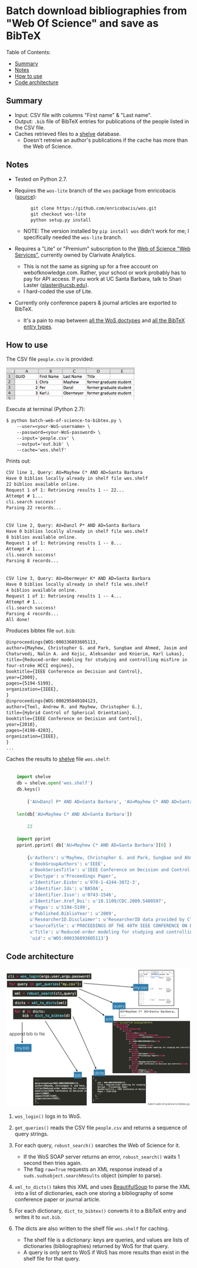 # Batch download bibliographies from "Web Of Science" and save as BibTeX

Table of Contents:

- [Summary](#summary)
- [Notes](#notes)
- [How to use](#how-to-use)
- [Code architecture](#code-architecture)


## Summary

- Input: CSV file with columns "First name" & "Last name".
- Output: `.bib` file of BibTeX entries for publications of the people listed in the CSV file.
- Caches retrieved files to a [shelve](https://docs.python.org/2/library/shelve.html) database.
    - Doesn't retreive an author's publications if the cache has more than the Web of Science.

## Notes

- Tested on Python 2.7.
- Requires the `wos-lite` branch of the `wos` package from enricobacis ([source](https://github.com/enricobacis/wos)):

            git clone https://github.com/enricobacis/wos.git
            git checkout wos-lite
            python setup.py install

    - NOTE: The version installed by `pip install wos` didn't work for me; I specifically needed the `wos-lite` branch.

- Requires a "Lite" or "Premium" subscription to the [Web of Science "Web Services"](http://ipscience-help.thomsonreuters.com/wosWebServicesLite/WebServicesLiteOverviewGroup/Introduction.html), currently owned by Clarivate Analytics.
    - This is not the same as signing up for a free account on webofknowledge.com. Rather, your school or work probably has to pay for API access. If you work at UC Santa Barbara, talk to Shari Laster (slaster@ucsb.edu).
    - I hard-coded the use of Lite.
- Currently only conference papers & journal articles are exported to BibTeX. 
    - It's a pain to map between [all the WoS doctypes](http://ipscience-help.thomsonreuters.com/inCites2Live/indicatorsGroup/aboutHandbook/appendix/documentTypes.html) and [all the BibTeX entry types](http://bib-it.sourceforge.net/help/fieldsAndEntryTypes.php).

## How to use

The CSV file `people.csv` is provided:

![](Images/people.png)

Execute at terminal (Python 2.7):

    $ python batch-web-of-science-to-bibtex.py \
        --user=<your-WoS-username> \
        --password=<your-WoS-password> \
        --input='people.csv' \
        --output='out.bib' \
        --cache='wos.shelf'


Prints out:


    CSV line 1, Query: AU=Mayhew C* AND AD=Santa Barbara
    Have 0 biblios locally already in shelf file wos.shelf
    22 biblios available online.
    Request 1 of 1: Retrieving results 1 -- 22...
    Attempt # 1...
    cli.search success!
    Parsing 22 records...


    CSV line 2, Query: AU=Danzl P* AND AD=Santa Barbara
    Have 0 biblios locally already in shelf file wos.shelf
    8 biblios available online.
    Request 1 of 1: Retrieving results 1 -- 8...
    Attempt # 1...
    cli.search success!
    Parsing 8 records...


    CSV line 3, Query: AU=Obermeyer K* AND AD=Santa Barbara
    Have 0 biblios locally already in shelf file wos.shelf
    4 biblios available online.
    Request 1 of 1: Retrieving results 1 -- 4...
    Attempt # 1...
    cli.search success!
    Parsing 4 records...
    All done!


Produces bibtex file `out.bib`:

    @inproceedings{WOS:000336893605113,
    author={Mayhew, Christopher G. and Park, Sungbae and Ahmed, Jasim and Chaturvedi, Nalin A. and Kojic, Aleksandar and Knierim, Karl Lukas},
    title={Reduced-order modeling for studying and controlling misfire in four-stroke HCCI engines},
    booktitle={IEEE Conference on Decision and Control},
    year={2009},
    pages={5194-5199},
    organization={IEEE},
    }
    @inproceedings{WOS:000295049104123,
    author={Teel, Andrew R. and Mayhew, Christopher G.},
    title={Hybrid Control of Spherical Orientation},
    booktitle={IEEE Conference on Decision and Control},
    year={2010},
    pages={4198-4203},
    organization={IEEE},
    }
    ...



Caches the results to [shelve](https://docs.python.org/2/library/shelve.html) file `wos.shelf`:

```python

    import shelve
    db = shelve.open('wos.shelf')
    db.keys()

        ['AU=Danzl P* AND AD=Santa Barbara', 'AU=Mayhew C* AND AD=Santa Barbara', 'AU=Obermeyer K* AND AD=Santa Barbara']

    len(db['AU=Mayhew C* AND AD=Santa Barbara'])
        
        22

    import pprint
    pprint.pprint( db['AU=Mayhew C* AND AD=Santa Barbara'][0] )

        {u'Authors': u'Mayhew, Christopher G. and Park, Sungbae and Ahmed, Jasim and Chaturvedi, Nalin A. and Kojic, Aleksandar and Knierim, Karl Lukas',
         u'BookGroupAuthors': u'IEEE',
         u'BookSeriesTitle': u'IEEE Conference on Decision and Control',
         u'Doctype': u'Proceedings Paper',
         u'Identifier.Eisbn': u'978-1-4244-3872-3',
         u'Identifier.Ids': u'BA5OA',
         u'Identifier.Issn': u'0743-1546',
         u'Identifier.Xref_Doi': u'10.1109/CDC.2009.5400597',
         u'Pages': u'5194-5199',
         u'Published.BiblioYear': u'2009',
         u'ResearcherID.Disclaimer': u'ResearcherID data provided by Clarivate Analytics',
         u'SourceTitle': u'PROCEEDINGS OF THE 48TH IEEE CONFERENCE ON DECISION AND CONTROL, 2009 HELD JOINTLY WITH THE 2009 28TH CHINESE CONTROL CONFERENCE (CDC/CCC 2009)',
         u'Title': u'Reduced-order modeling for studying and controlling misfire in four-stroke HCCI engines',
         'uid': u'WOS:000336893605113'}
```

## Code architecture

![](Images/code-architecture.jpg)

1. `wos_login()` logs in to WoS. 

2. `get_queries()` reads the CSV file `people.csv` and returns a sequence of query strings. 

3. For each query, `robust_search()` searches the Web of Science for it.

    - If the WoS SOAP server returns an error, `robust_search()` waits 1 second then tries again.
    - The flag `raw=True` requests an XML response instead of a `suds.sudsobject.searchResults` object (simpler to parse). 

4. `xml_to_dicts()` takes this XML and uses [BeautifulSoup](https://www.crummy.com/software/BeautifulSoup/) to parse the XML into a list of dictionaries, each one storing a bibliography of some conference paper or journal article.

5. For each dictionary, `dict_to_bibtex()` converts it to a BibTeX entry and writes it to `out.bib`. 

6. The dicts are also written to the shelf file `wos.shelf` for caching.
    - The shelf file is a dictionary: keys are queries, and values are lists of dictionaries (bibliographies) returned by WoS for that query.
    - A query is only sent to WoS if WoS has more results than exist in the shelf file for that query.

